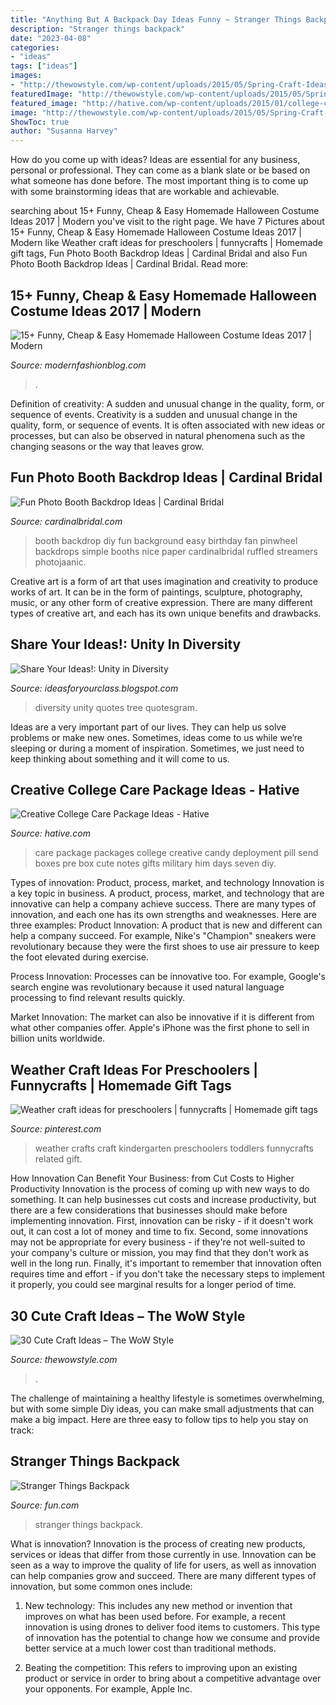```yaml
---
title: "Anything But A Backpack Day Ideas Funny ~ Stranger Things Backpack"
description: "Stranger things backpack"
date: "2023-04-08"
categories:
- "ideas"
tags: ["ideas"]
images:
- "http://thewowstyle.com/wp-content/uploads/2015/05/Spring-Craft-Ideas-–-Easy-Fun-Spring-Crafts-and-Projects_81.jpg"
featuredImage: "http://thewowstyle.com/wp-content/uploads/2015/05/Spring-Craft-Ideas-–-Easy-Fun-Spring-Crafts-and-Projects_81.jpg"
featured_image: "http://hative.com/wp-content/uploads/2015/01/college-care-package-ideas/6-creative-college-care-package-ideas.jpg"
image: "http://thewowstyle.com/wp-content/uploads/2015/05/Spring-Craft-Ideas-–-Easy-Fun-Spring-Crafts-and-Projects_81.jpg"
ShowToc: true
author: "Susanna Harvey"
---
```



How do you come up with ideas?
Ideas are essential for any business, personal or professional. They can come as a blank slate or be based on what someone has done before. The most important thing is to come up with some brainstorming ideas that are workable and achievable.

	

		
searching about 15+ Funny, Cheap &amp; Easy Homemade Halloween Costume Ideas 2017 | Modern you've visit to the right page. We have 7 Pictures about 15+ Funny, Cheap &amp; Easy Homemade Halloween Costume Ideas 2017 | Modern like Weather craft ideas for preschoolers | funnycrafts | Homemade gift tags, Fun Photo Booth Backdrop Ideas | Cardinal Bridal and also Fun Photo Booth Backdrop Ideas | Cardinal Bridal. Read more:
		
    
## 15+ Funny, Cheap &amp; Easy Homemade Halloween Costume Ideas 2017 | Modern

<img loading=lazy src="https://modernfashionblog.com/wp-content/uploads/2017/08/15-Funny-Cheap-Easy-Homemade-Halloween-Costume-Ideas-2017-9.jpg" onerror="this.onerror=null;this.src='https://tse4.mm.bing.net/th?id=OIP.tiOSgOwyXX5jwaZPZD23nwAAAA&amp;pid=15.1';" alt="15+ Funny, Cheap &amp; Easy Homemade Halloween Costume Ideas 2017 | Modern">

_Source: modernfashionblog.com_

>. 

	

Definition of creativity: A sudden and unusual change in the quality, form, or sequence of events.
Creativity is a sudden and unusual change in the quality, form, or sequence of events. It is often associated with new ideas or processes, but can also be observed in natural phenomena such as the changing seasons or the way that leaves grow.

    
## Fun Photo Booth Backdrop Ideas | Cardinal Bridal

<img loading=lazy src="http://www.cardinalbridal.com/wp-content/uploads/2014/03/pinwheels-1024x680.jpg" onerror="this.onerror=null;this.src='https://tse3.mm.bing.net/th?id=OIP.3NLCILHVxPk2zBNGPPkdNAHaE6&amp;pid=15.1';" alt="Fun Photo Booth Backdrop Ideas | Cardinal Bridal">

_Source: cardinalbridal.com_

>booth backdrop diy fun background easy birthday fan pinwheel backdrops simple booths nice paper cardinalbridal ruffled streamers photojaanic. 

	

Creative art is a form of art that uses imagination and creativity to produce works of art. It can be in the form of paintings, sculpture, photography, music, or any other form of creative expression. There are many different types of creative art, and each has its own unique benefits and drawbacks.

    
## Share Your Ideas!: Unity In Diversity

<img loading=lazy src="http://4.bp.blogspot.com/-yYqcLSkhihs/TpKpQTpKLxI/AAAAAAAAAAM/a9Csud8vGLM/s640/tree.JPG" onerror="this.onerror=null;this.src='https://tse3.mm.bing.net/th?id=OIP.C7Ax4mQj-lwjLvTkTZkqxQHaJ4&amp;pid=15.1';" alt="Share Your Ideas!: Unity in Diversity">

_Source: ideasforyourclass.blogspot.com_

>diversity unity quotes tree quotesgram. 

	

Ideas are a very important part of our lives. They can help us solve problems or make new ones. Sometimes, ideas come to us while we’re sleeping or during a moment of inspiration. Sometimes, we just need to keep thinking about something and it will come to us.

    
## Creative College Care Package Ideas - Hative

<img loading=lazy src="http://hative.com/wp-content/uploads/2015/01/college-care-package-ideas/6-creative-college-care-package-ideas.jpg" onerror="this.onerror=null;this.src='https://tse1.mm.bing.net/th?id=OIP.h1k7ObZoeLpt0Ysoymv19QHaJ7&amp;pid=15.1';" alt="Creative College Care Package Ideas - Hative">

_Source: hative.com_

>care package packages college creative candy deployment pill send boxes pre box cute notes gifts military him days seven diy. 

	

Types of innovation: Product, process, market, and technology
Innovation is a key topic in business. A product, process, market, and technology that are innovative can help a company achieve success. There are many types of innovation, and each one has its own strengths and weaknesses. Here are three examples: 
Product Innovation: A product that is new and different can help a company succeed. For example, Nike's "Champion" sneakers were revolutionary because they were the first shoes to use air pressure to keep the foot elevated during exercise.

Process Innovation: Processes can be innovative too. For example, Google's search engine was revolutionary because it used natural language processing to find relevant results quickly.

Market Innovation: The market can also be innovative if it is different from what other companies offer. Apple's iPhone was the first phone to sell in billion units worldwide.

    
## Weather Craft Ideas For Preschoolers | Funnycrafts | Homemade Gift Tags

<img loading=lazy src="https://i.pinimg.com/736x/f3/c7/12/f3c71243aefe96295e52d4e1439fff2e--weather-crafts-kindergarten.jpg" onerror="this.onerror=null;this.src='https://tse1.mm.bing.net/th?id=OIP.1Zp0_DAW0bfU2ndLM5ykcQHaJ4&amp;pid=15.1';" alt="Weather craft ideas for preschoolers | funnycrafts | Homemade gift tags">

_Source: pinterest.com_

>weather crafts craft kindergarten preschoolers toddlers funnycrafts related gift. 

	

How Innovation Can Benefit Your Business: from Cut Costs to Higher Productivity
Innovation is the process of coming up with new ways to do something. It can help businesses cut costs and increase productivity, but there are a few considerations that businesses should make before implementing innovation. First, innovation can be risky - if it doesn't work out, it can cost a lot of money and time to fix. Second, some innovations may not be appropriate for every business - if they're not well-suited to your company's culture or mission, you may find that they don't work as well in the long run. Finally, it's important to remember that innovation often requires time and effort - if you don't take the necessary steps to implement it properly, you could see marginal results for a longer period of time.

    
## 30 Cute Craft Ideas – The WoW Style

<img loading=lazy src="http://thewowstyle.com/wp-content/uploads/2015/05/Spring-Craft-Ideas-–-Easy-Fun-Spring-Crafts-and-Projects_81.jpg" onerror="this.onerror=null;this.src='https://tse3.mm.bing.net/th?id=OIP.1BtPFDHX2QSG6MDgIupD6wHaHa&amp;pid=15.1';" alt="30 Cute Craft Ideas – The WoW Style">

_Source: thewowstyle.com_

>. 

	

The challenge of maintaining a healthy lifestyle is sometimes overwhelming, but with some simple Diy ideas, you can make small adjustments that can make a big impact. Here are three easy to follow tips to help you stay on track:

    
## Stranger Things Backpack

<img loading=lazy src="https://images.fun.com/products/47200/1-1/stranger-things-backpack.jpg" onerror="this.onerror=null;this.src='https://tse3.mm.bing.net/th?id=OIP.EnkDj71OfxyRPz-D_zAEmwHaKl&amp;pid=15.1';" alt="Stranger Things Backpack">

_Source: fun.com_

>stranger things backpack. 

	

What is innovation?
Innovation is the process of creating new products, services or ideas that differ from those currently in use. Innovation can be seen as a way to improve the quality of life for users, as well as innovation can help companies grow and succeed. There are many different types of innovation, but some common ones include:
1. New technology: This includes any new method or invention that improves on what has been used before. For example, a recent innovation is using drones to deliver food items to customers. This type of innovation has the potential to change how we consume and provide better service at a much lower cost than traditional methods.

2. Beating the competition: This refers to improving upon an existing product or service in order to bring about a competitive advantage over your opponents. For example, Apple Inc.

